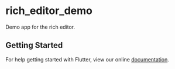 # rich_editor_demo

Demo app for the rich editor.

## Getting Started

For help getting started with Flutter, view our online
[documentation](http://flutter.io/).

